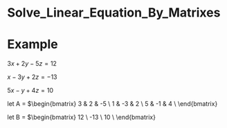 # Solve_Linear_Equation_By_Matrixes

# Example

$\displaystyle 3x+2y-5z=12$

$\displaystyle x-3y+2z=-13$

$\displaystyle 5x-y+4z=10$

let A = $\begin{bmatrix} 
3 & 2 & -5 \\
1 & -3 & 2 \\
5 & -1 & 4 \\
\end{bmatrix}

let B = $\begin{bmatrix} 
12 \\
-13 \\
10 \\
\end{bmatrix}
